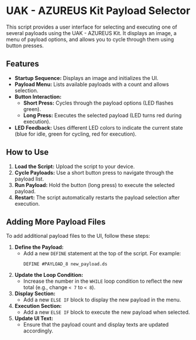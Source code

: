 # UAK - AZUREUS Kit Payload Selector

This script provides a user interface for selecting and executing one of several payloads using the UAK - AZUREUS Kit. It displays an image, a menu of payload options, and allows you to cycle through them using button presses.

## Features

- **Startup Sequence:** Displays an image and initializes the UI.
- **Payload Menu:** Lists available payloads with a count and allows selection.
- **Button Interaction:**
  - **Short Press:** Cycles through the payload options (LED flashes green).
  - **Long Press:** Executes the selected payload (LED turns red during execution).
- **LED Feedback:** Uses different LED colors to indicate the current state (blue for idle, green for cycling, red for execution).

## How to Use

1. **Load the Script:** Upload the script to your device.
2. **Cycle Payloads:** Use a short button press to navigate through the payload list.
3. **Run Payload:** Hold the button (long press) to execute the selected payload.
4. **Restart:** The script automatically restarts the payload selection after execution.

## Adding More Payload Files

To add additional payload files to the UI, follow these steps:

1. **Define the Payload:**
   - Add a new `DEFINE` statement at the top of the script. For example:
     ```plaintext
     DEFINE #PAYLOAD_8 new_payload.ds
     ```
2. **Update the Loop Condition:**
   - Increase the number in the `WHILE` loop condition to reflect the new total (e.g., change `< 7` to `< 8`).
3. **Display Section:**
   - Add a new `ELSE IF` block to display the new payload in the menu.
4. **Execution Section:**
   - Add a new `ELSE IF` block to execute the new payload when selected.
5. **Update UI Text:**
   - Ensure that the payload count and display texts are updated accordingly.

